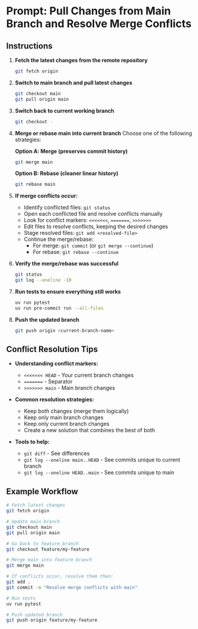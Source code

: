 # Prompt: Pull Changes from Main Branch and Resolve Merge Conflicts

## Instructions

1. **Fetch the latest changes from the remote repository**
    ```sh
    git fetch origin
    ```

2. **Switch to main branch and pull latest changes**
    ```sh
    git checkout main
    git pull origin main
    ```

3. **Switch back to current working branch**
    ```sh
    git checkout -
    ```

4. **Merge or rebase main into current branch**
    Choose one of the following strategies:

    **Option A: Merge (preserves commit history)**
    ```sh
    git merge main
    ```

    **Option B: Rebase (cleaner linear history)**
    ```sh
    git rebase main
    ```

5. **If merge conflicts occur:**
    - Identify conflicted files: `git status`
    - Open each conflicted file and resolve conflicts manually
    - Look for conflict markers: `<<<<<<<`, `=======`, `>>>>>>>`
    - Edit files to resolve conflicts, keeping the desired changes
    - Stage resolved files: `git add <resolved-file>`
    - Continue the merge/rebase:
        - For merge: `git commit` (or `git merge --continue`)
        - For rebase: `git rebase --continue`

6. **Verify the merge/rebase was successful**
    ```sh
    git status
    git log --oneline -10
    ```

7. **Run tests to ensure everything still works**
    ```sh
    uv run pytest
    uv run pre-commit run --all-files
    ```

8. **Push the updated branch**
    ```sh
    git push origin <current-branch-name>
    ```

## Conflict Resolution Tips

- **Understanding conflict markers:**
    - `<<<<<<< HEAD` - Your current branch changes
    - `=======` - Separator
    - `>>>>>>> main` - Main branch changes

- **Common resolution strategies:**
    - Keep both changes (merge them logically)
    - Keep only main branch changes
    - Keep only current branch changes
    - Create a new solution that combines the best of both

- **Tools to help:**
    - `git diff` - See differences
    - `git log --oneline main..HEAD` - See commits unique to current branch
    - `git log --oneline HEAD..main` - See commits unique to main

## Example Workflow

```sh
# Fetch latest changes
git fetch origin

# Update main branch
git checkout main
git pull origin main

# Go back to feature branch
git checkout feature/my-feature

# Merge main into feature branch
git merge main

# If conflicts occur, resolve them then:
git add .
git commit -m "Resolve merge conflicts with main"

# Run tests
uv run pytest

# Push updated branch
git push origin feature/my-feature
